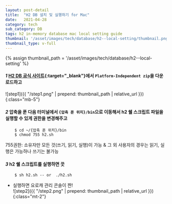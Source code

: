 ```yaml
---
layout: post-detail
title:  "H2 DB 설치 및 실행하기 for Mac"
date:   2021-04-28
category: tech
sub_category: DB
tags: h2 in-memory database mac local setting guide 
thumbnail: '/asset/images/tech/database/h2--local-setting/thumbnail.png'
thumbnail_type: v-full
---
```


{% assign thumbnail_path = '/asset/images/tech/database/h2--local-setting' %}

#### <em class="step-badge mr-1">1</em> [H2 DB 공식 사이트](http://www.h2database.com/html/download.html){:target="_blank"}에서 `Platform-Independent zip`을 다운로드하고
![step1]({{ "/step1.png" | prepend: thumbnail_path | relative_url }}){:class="mb-5"}

#### <em class="step-badge mr-1">2</em> 압축을 푼 다음 터미널에서 `{압축 푼 위치}/bin`으로 이동해서 h2 쉘 스크립트 파일을 실행할 수 있게 권한을 변경해주고
```text
    $ cd ~/{압축 푼 위치}/bin
    $ chmod 755 h2.sh
```
<p class="info-message mb-5">755권한: 소유자만 모든 것(쓰기, 읽기, 실행)이 가능 & 그 외 사용자의 경우는 읽기, 실행은 가능하나 쓰기는 불가능</p>


#### <em class="step-badge mr-1">3</em> h2 쉘 스크립트를 실행하면 끗
```text
    $ sh h2.sh -- or  ./h2.sh
```

- 실행하면 요로캐 관리 콘솔이 짠!    
![step2]({{ "/step2.png" | prepend: thumbnail_path | relative_url }}){:class="mt-2"}




